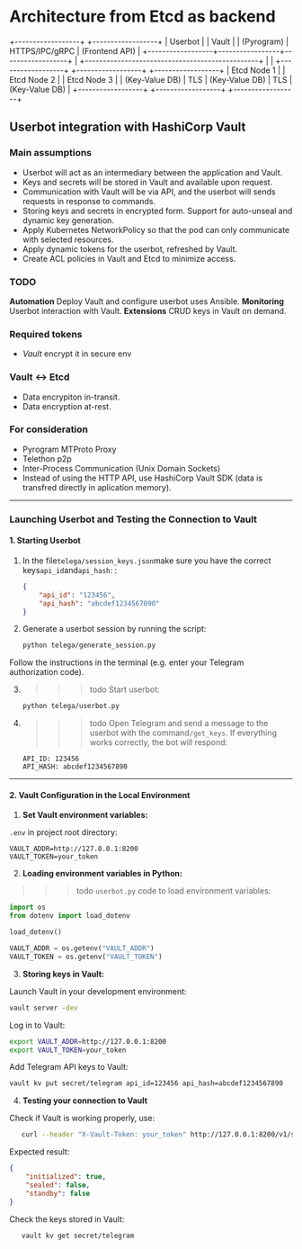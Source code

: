 # Architecture from Etcd as backend
+------------------+                 +------------------+
|     Userbot      |                 |       Vault      |
|    (Pyrogram)    |  HTTPS/IPC/gRPC |   (Frontend API) |
+------------------+-----------------+------------------+
                                              |
       +------------------------------------------------+
       |                                                |
+------------------+         +------------------+        +------------------+
|     Etcd Node 1  |         |     Etcd Node 2  |        |     Etcd Node 3  |
|   (Key-Value DB) |  TLS    |   (Key-Value DB) |  TLS   |   (Key-Value DB) |
+------------------+         +------------------+        +------------------+

## **Userbot integration with HashiCorp Vault**

### **Main assumptions**

- Userbot will act as an intermediary between the application and Vault.
- Keys and secrets will be stored in Vault and available upon request.
- Communication with Vault will be via API, and the userbot will sends requests in response to commands.
- Storing keys and secrets in encrypted form. Support for auto-unseal and dynamic key generation.
- Apply Kubernetes NetworkPolicy so that the pod can only communicate with selected resources.
- Apply dynamic tokens for the userbot, refreshed by Vault.
- Create ACL policies in Vault and Etcd to minimize access.

### **TODO**

**Automation**
Deploy Vault and configure userbot uses Ansible.
**Monitoring**
Userbot interaction with Vault.
**Extensions**
CRUD keys in Vault on demand.

### **Required tokens**

- *Vault* encrypt it in secure env

### **Vault ↔ Etcd**
- Data encrypiton in-transit.
- Data encryption at-rest.

### **For consideration**
- Pyrogram MTProto Proxy
- Telethon p2p
- Inter-Process Communication (Unix Domain Sockets)
- Instead of using the HTTP API, use HashiCorp Vault SDK (data is transfred directly in aplication memory).


---

###  **Launching Userbot and Testing the Connection to Vault** 

####  **1. Starting Userbot** 

1. In the file`telega/session_keys.json`make sure you have the correct keys`api_id`and`api_hash`: : 
 
   ```json
   {
       "api_id": "123456",
       "api_hash": "abcdef1234567890"
   }
   ```

2. Generate a userbot session by running the script:

   ```bash
   python telega/generate_session.py
   ```
Follow the instructions in the terminal (e.g. enter your Telegram authorization code).

3. >>>todo Start userbot: 

   ```bash
   python telega/userbot.py
   ```

4. >>>todo Open Telegram and send a message to the userbot with the command`/get_keys`. If everything works correctly, the bot will respond: 
 
   ```
   API_ID: 123456
   API_HASH: abcdef1234567890
   ```

---

####  **2. Vault Configuration in the Local Environment** 

1.  **Set Vault environment variables:**  
 
`.env` in project root directory:
   ```env
   VAULT_ADDR=http://127.0.0.1:8200
   VAULT_TOKEN=your_token
   ```

2.  **Loading environment variables in Python:**  
 
>>>todo `userbot.py` code to load environment variables:
   ```python
   import os
   from dotenv import load_dotenv

   load_dotenv()

   VAULT_ADDR = os.getenv("VAULT_ADDR")
   VAULT_TOKEN = os.getenv("VAULT_TOKEN")
   ```

3.  **Storing keys in Vault:**  

Launch Vault in your development environment:
   ```bash
   vault server -dev
   ```

Log in to Vault:
   ```bash
   export VAULT_ADDR=http://127.0.0.1:8200
   export VAULT_TOKEN=your_token
   ```

Add Telegram API keys to Vault:
   ```bash
   vault kv put secret/telegram api_id=123456 api_hash=abcdef1234567890
   ```

4. **Testing your connection to Vault**

Check if Vault is working properly, use:
```bash
   curl --header "X-Vault-Token: your_token" http://127.0.0.1:8200/v1/sys/health
   ```
Expected result:
   ```json
   {
       "initialized": true,
       "sealed": false,
       "standby": false
   }
   ```

Check the keys stored in Vault:
```bash
   vault kv get secret/telegram
   ```
